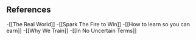 
## References
<!-- Links to pages not referenced in the content -->
-[[The Real World]]
-[[Spark The Fire to Win]] 
-[[How to learn so you can earn]]
-[[Why We Train]]
-[[In No Uncertain Terms]]


